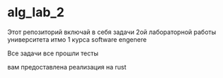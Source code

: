 # alg_lab_2


Этот репозиторий включай в себя задачи 2ой лабораторной работы университета итмо 1 курса software engenere 

Все задачи все прошли тесты 

вам предоставлена реализация на rust

